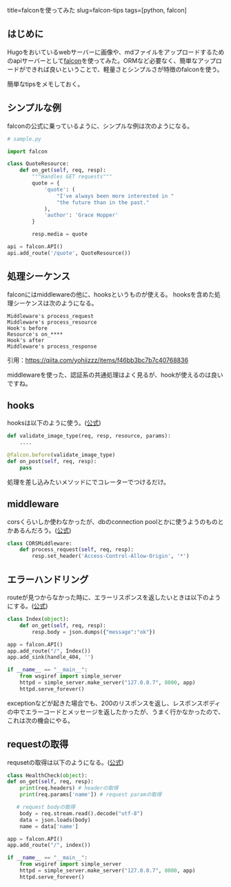 title=falconを使ってみた
slug=falcon-tips
tags=[python, falcon]

## はじめに
Hugoをおいているwebサーバーに画像や、mdファイルをアップロードするためのapiサーバーとして[falcon](https://falconframework.org/)を使ってみた。ORMなど必要なく、簡単なアップロードができれば良いということで、軽量さとシンプルさが特徴のfalconを使う。

簡単なtipsをメモしておく。

## シンプルな例
falconの公式に乗っているように、シンプルな例は次のようになる。

```python
# sample.py

import falcon

class QuoteResource:
    def on_get(self, req, resp):
        """Handles GET requests"""
        quote = {
            'quote': (
                "I've always been more interested in "
                "the future than in the past."
            ),
            'author': 'Grace Hopper'
        }

        resp.media = quote

api = falcon.API()
api.add_route('/quote', QuoteResource())
```

## 処理シーケンス
falconにはmiddlewareの他に、hooksというものが使える。
hooksを含めた処理シーケンスは次のようになる。

```
Middleware's process_request
Middleware's process_resource
Hook's before
Resource's on_****
Hook's after
Middleware's process_response
```

引用：https://qiita.com/yohjizzz/items/f46bb3bc7b7c40768836

middlewareを使った、認証系の共通処理はよく見るが、hookが使えるのは良いですね。

## hooks
hooksは以下のように使う。([公式](https://falcon.readthedocs.io/en/stable/api/hooks.html))

```python
def validate_image_type(req, resp, resource, params):
	....

@falcon.before(validate_image_type)
def on_post(self, req, resp):
    pass
```

処理を差し込みたいメソッドにでコレーターでつけるだけ。


## middleware
corsくらいしか使わなかったが、dbのconnection poolとかに使うようのものとかあるんだろう。([公式](https://falcon.readthedocs.io/en/stable/api/middleware.html))

```python
class CORSMiddleware:
    def process_request(self, req, resp):
        resp.set_header('Access-Control-Allow-Origin', '*')
```

## エラーハンドリング
routeが見つからなかった時に、エラーリスポンスを返したいときは以下のようにする。([公式](https://falcon.readthedocs.io/en/stable/api/errors.html))


```python
class Index(object):
    def on_get(self, req, resp):
        resp.body = json.dumps({"message":"ok"})

app = falcon.API()
app.add_route("/", Index())
app.add_sink(handle_404, '')

if __name__ == "__main__":
    from wsgiref import simple_server
    httpd = simple_server.make_server("127.0.0.7", 8000, app)
    httpd.serve_forever()

```

exceptionなどが起きた場合でも、200のリスポンスを返し、レスポンスボディの中でエラーコードとメッセージを返したかったが、うまく行かなかったので、これは次の機会にやる。


## requestの取得
requsetの取得は以下のようになる。([公式](https://falcon.readthedocs.io/en/stable/api/request_and_response.html))

```python
class HealthCheck(object):
def on_get(self, req, resp):
	print(req.headers) # headerの取得
	print(req.params['name']) # request paramの取得

   # request bodyの取得
    body = req.stream.read().decode("utf-8")
    data = json.loads(body)
    name = data['name']

app = falcon.API()
app.add_route("/", index())

if __name__ == "__main__":
    from wsgiref import simple_server
    httpd = simple_server.make_server("127.0.0.7", 8000, app)
    httpd.serve_forever()
```

